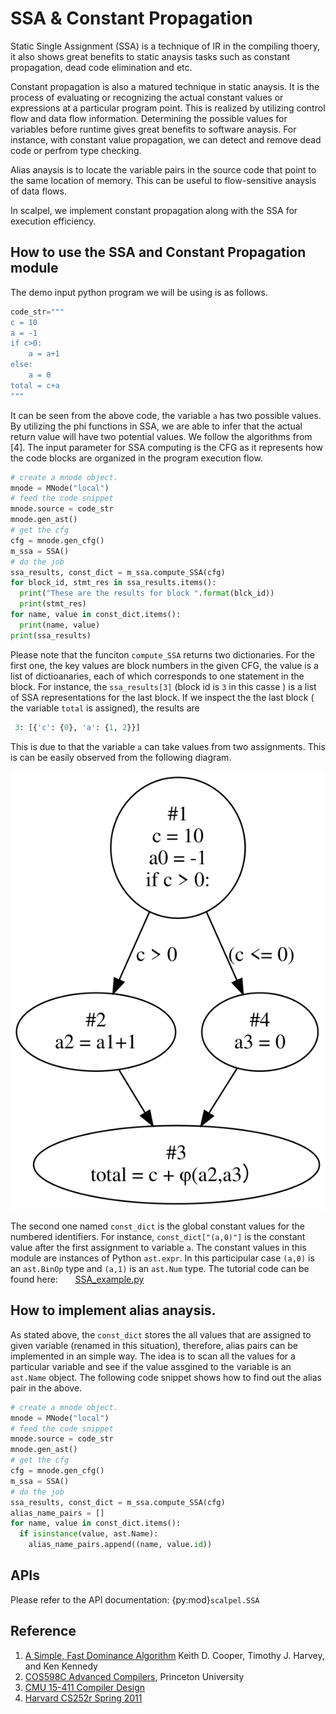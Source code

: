 
# SSA & Constant Propagation

Static Single Assignment (SSA) is a technique of IR in the compiling thoery, it also shows great benefits to static anaysis tasks such as constant propagation, dead code elimination and etc.

Constant propagation is also a matured technique in static anaysis. It is the process of evaluating or recognizing the actual constant values or expressions at a particular program point. This is realized by utilizing control flow and data flow information. Determining the possible values for variables before runtime gives great benefits to software anaysis. For instance, with constant value propagation, we can detect and remove dead code or perfrom type checking. 

Alias anaysis is to locate the variable pairs in the source code that point to the same location of memory. This can be useful to flow-sensitive anaysis of data flows. 

 
In scalpel, we implement constant propagation along with the SSA for execution efficiency.

## How to use the SSA and Constant Propagation module 

The demo input python program we will be using is as follows.
```python
code_str="""
c = 10
a = -1
if c>0:
    a = a+1
else:
    a = 0
total = c+a
"""
```
It can be seen from the above code, the variable `a` has two possible values. By utilizing the phi functions in SSA, we are able to infer that the actual return value will have two potential values. We follow the algorithms from [4]. The input parameter for SSA computing is the CFG as it represents how the code blocks are organized in the program execution flow. 

```python
# create a mnode object.
mnode = MNode("local")
# feed the code snippet
mnode.source = code_str 
mnode.gen_ast()
# get the cfg
cfg = mnode.gen_cfg() 
m_ssa = SSA()
# do the job
ssa_results, const_dict = m_ssa.compute_SSA(cfg) 
for block_id, stmt_res in ssa_results.items():
  print("These are the results for block ".format(blck_id))
  print(stmt_res)
for name, value in const_dict.items():
  print(name, value)
print(ssa_results)

```

Please note that the funciton `compute_SSA` returns two dictionaries. For the first one, the key values are block numbers in the given CFG, the value is a list of dictioanaries, each of which corresponds to one statement in the block. For instance, the `ssa_results[3]` (block id is `3` in this casse ) is a list of SSA representations for the last block. If we inspect the the last block ( the variable `total` is assigned), the results are 

```python
 3: [{'c': {0}, 'a': {1, 2}}]
```
This is due to that the variable `a` can take values from two assignments. This is can be easily observed from the following diagram. 


![Fibonacci CFG](../../_static/resources/ssa_diagram.svg)


The second one named `const_dict` is the global constant values for the numbered identifiers. For instance, `const_dict["(a,0)"]` is the constant value after the first assignment to variable `a`. The constant values in this module are instances of Python ```ast.expr```. In this participular case `(a,0)` is an `ast.BinOp` type and `(a,1)` is an `ast.Num` type.
The tutorial code can be found here:
&nbsp;&nbsp;&nbsp;&nbsp;&nbsp;&nbsp;[SSA_example.py](example.com)


## How to implement alias anaysis.

As stated above, the `const_dict` stores the all values that are assigned to given variable (renamed in this situation), therefore, alias pairs can be implemented in an simple way. The idea is to scan all the values for a particular variable and see if the value assgined to the variable is an `ast.Name` object. The following code snippet shows how to find out the alias pair in the above.

```python
# create a mnode object.
mnode = MNode("local")
# feed the code snippet
mnode.source = code_str 
mnode.gen_ast()
# get the cfg
cfg = mnode.gen_cfg() 
m_ssa = SSA()
# do the job
ssa_results, const_dict = m_ssa.compute_SSA(cfg) 
alias_name_pairs = []
for name, value in const_dict.items():
  if isinstance(value, ast.Name):
    alias_name_pairs.append((name, value.id))
```

## APIs

Please refer to the API documentation: {py:mod}`scalpel.SSA`




## Reference
1. [A Simple, Fast Dominance Algorithm](https://www.cs.rice.edu/~keith/EMBED/dom.pdf) Keith D. Cooper, Timothy J. Harvey, and Ken Kennedy
2. [COS598C Advanced Compilers](https://www.cs.princeton.edu/courses/archive/spr04/cos598C/lectures/02-ControlFlow.pdf), Princeton University
3. [CMU 15-411 Compiler Design](https://www.cs.cmu.edu/~fp/courses/15411-f08/lectures/09-ssa.pdf)
4. [Harvard CS252r Spring 2011](https://groups.seas.harvard.edu/courses/cs252/2011sp/slides/Lec04-SSA.pdf)
